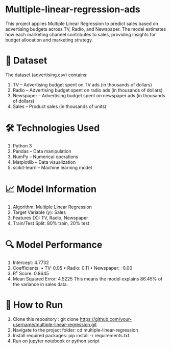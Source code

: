 # Multiple-linear-regression-ads
This project applies Multiple Linear Regression to predict sales based on advertising budgets across TV, Radio, and Newspaper. The model estimates how each marketing channel contributes to sales, providing insights for budget allocation and marketing strategy.

# 📂 Dataset
The dataset (advertising.csv) contains:
1. TV – Advertising budget spent on TV ads (in thousands of dollars)
2. Radio – Advertising budget spent on radio ads (in thousands of dollars)
3. Newspaper – Advertising budget spent on newspaper ads (in thousands of dollars)
4. Sales – Product sales (in thousands of units)

# 🛠️ Technologies Used
1. Python 3
2. Pandas – Data manipulation
3. NumPy – Numerical operations
4. Matplotlib – Data visualization
5. scikit-learn – Machine learning model

# 📈 Model Information
1. Algorithm: Multiple Linear Regression
2. Target Variable (y): Sales
3. Features (X): TV, Radio, Newspaper
4. Train/Test Split: 80% train, 20% test

# 🔍 Model Performance
1. Intercept: 4.7732
2. Coefficients:
• TV: 0.05
• Radio: 0.11
• Newspaper: -0.00
3. R² Score: 0.8645
4. Mean Squared Error: 4.5225
 This means the model explains 86.45% of the variance in sales data.

# 🚀 How to Run
1. Clone this repository :
   git clone https://github.com/your-username/multiple-linear-regression.git
2. Navigate to the project folder:
   cd multiple-linear-regression
3. Install required packages:
   pip install -r requirements.txt
4. Run on jupyter notebook or python script
